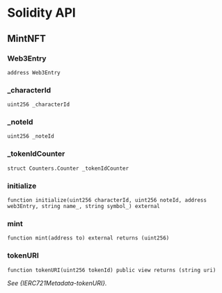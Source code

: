 # Solidity API

## MintNFT

### Web3Entry

```solidity
address Web3Entry
```

### _characterId

```solidity
uint256 _characterId
```

### _noteId

```solidity
uint256 _noteId
```

### _tokenIdCounter

```solidity
struct Counters.Counter _tokenIdCounter
```

### initialize

```solidity
function initialize(uint256 characterId, uint256 noteId, address web3Entry, string name_, string symbol_) external
```

### mint

```solidity
function mint(address to) external returns (uint256)
```

### tokenURI

```solidity
function tokenURI(uint256 tokenId) public view returns (string uri)
```

_See {IERC721Metadata-tokenURI}._

